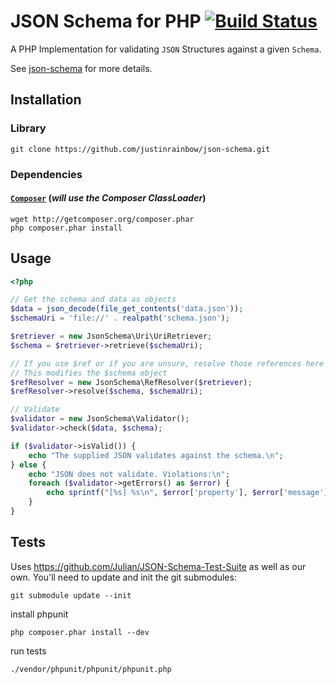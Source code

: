 # JSON Schema for PHP [![Build Status](https://secure.travis-ci.org/justinrainbow/json-schema.png)](http://travis-ci.org/justinrainbow/json-schema)

A PHP Implementation for validating `JSON` Structures against a given `Schema`.

See [json-schema](http://json-schema.org/) for more details.

## Installation

### Library

	git clone https://github.com/justinrainbow/json-schema.git

### Dependencies

#### [`Composer`](https://github.com/composer/composer) (*will use the Composer ClassLoader*)

```
wget http://getcomposer.org/composer.phar
php composer.phar install
```

## Usage

```php
<?php

// Get the schema and data as objects
$data = json_decode(file_get_contents('data.json'));
$schemaUri = 'file://' . realpath('schema.json');

$retriever = new JsonSchema\Uri\UriRetriever;
$schema = $retriever->retrieve($schemaUri);

// If you use $ref or if you are unsure, resolve those references here
// This modifies the $schema object
$refResolver = new JsonSchema\RefResolver($retriever);
$refResolver->resolve($schema, $schemaUri);

// Validate
$validator = new JsonSchema\Validator();
$validator->check($data, $schema);

if ($validator->isValid()) {
    echo "The supplied JSON validates against the schema.\n";
} else {
    echo "JSON does not validate. Violations:\n";
    foreach ($validator->getErrors() as $error) {
        echo sprintf("[%s] %s\n", $error['property'], $error['message']);
    }
}
```

## Tests

Uses https://github.com/Julian/JSON-Schema-Test-Suite as well as our own. You'll need to update and init the git submodules:

	git submodule update --init

install phpunit

	php composer.phar install --dev

run tests

	./vendor/phpunit/phpunit/phpunit.php

